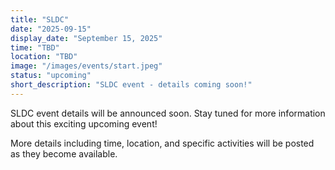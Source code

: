 ```yaml
---
title: "SLDC"
date: "2025-09-15"
display_date: "September 15, 2025"
time: "TBD"
location: "TBD"
image: "/images/events/start.jpeg"
status: "upcoming"
short_description: "SLDC event - details coming soon!"
---
```


SLDC event details will be announced soon. Stay tuned for more information about this exciting upcoming event!

More details including time, location, and specific activities will be posted as they become available.

